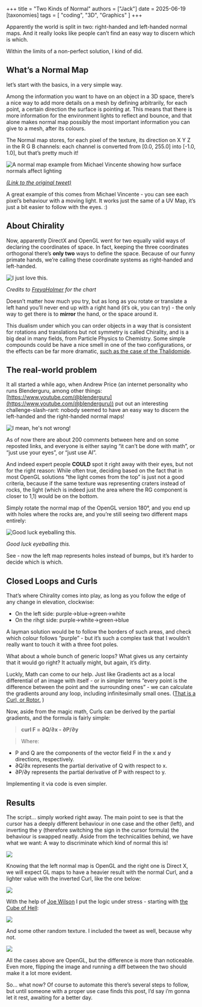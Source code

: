 +++
title = "Two Kinds of Normal"
authors = ["Jack"]
date = 2025-06-19
[taxonomies]
tags = [ "coding", "3D", "Graphics" ] 
+++


Apparently the world is split in two: right-handed and left-handed normal maps. And it really looks like people can’t find an easy way to discern which is which. 

Within the limits of a non-perfect solution, I kind of did.

## What’s a Normal Map

let’s start with the basics, in a very simple way.

Among the information you want to have on an object in a 3D space, there’s a nice way to add more details on a mesh by defining arbitrarily, for each point, a certain direction the surface is pointing at. This means that there is more information for the environment lights to reflect and bounce, and that alone makes normal map possibly the most important information you can give to a mesh, after its colours.

The Normal map stores, for each pixel of the texture, its direction on X Y Z in the R G B channels: each channel is converted from [0.0, 255.0] into [-1.0, 1.0], but that’s pretty much it!

![A normal map example from Michael Vincente showing how surface normals affect lighting](/blog/two_kinds_of_normal/vincente_orb_normal.png)

*[(Link to the original tweet)](https://x.com/orb_3d/status/1931120894048358781)*

A great example of this comes from Michael Vincente - you can see each pixel’s behaviour with a moving light. It works just the same of a UV Map, it’s just a bit easier to follow with the eyes. :)

## About Chirality

Now, apparently DirectX and OpenGL went for two equally valid ways of declaring the coordinates of space. In fact, keeping the three coordinates orthogonal there’s **only two** ways to define the space. Because of our funny primate hands, we’re calling these coordinate systems as right-handed and left-handed.

![I just love this.](/blog/two_kinds_of_normal/freya_right_hand.png)

*Credits to [FreyaHolmer](https://x.com/FreyaHolmer) for the chart*

Doesn’t matter how much you try, but as long as you rotate or translate a left hand you’ll never end up with a right hand (it’s ok, you can try) - the only way to get there is to **mirror** the hand, or the space around it.

This dualism under which you can order objects in a way that is consistent for rotations and translations but not symmetry is called Chirality, and is a big deal in many fields, from Particle Physics to Chemistry. Some simple compounds could be have a nice smell in one of the two configurations, or the effects can be far more dramatic, [such as the case of the Thalidomide](https://en.wikipedia.org/wiki/Thalidomide).

## The real-world problem

It all started a while ago, when Andrew Price (an internet personality who runs Blenderguru, among other things: [https://www.youtube.com/@blenderguru](https://www.youtube.com/@blenderguru)) put out an interesting challenge-slash-rant: nobody seemed to have an easy way to discern the left-handed and the right-handed normal maps!

![I mean, he's not wrong!](/blog/two_kinds_of_normal/andrew_rant.png)

As of now there are about 200 comments between here and on some reposted links, and everyone is either saying “it can’t be done with math”, or “just use your eyes”, or “just use AI”.

And indeed expert people **COULD** spot it right away with their eyes, but not for the right reason: While often true, deciding based on the fact that in most OpenGL solutions “the light comes from the top” is just not a good criteria, because if the same texture was representing craters instead of rocks, the light (which is indeed just the area where the RG component is closer to 1,1) would be on the bottom. 

Simply rotate the normal map of the OpenGL version 180°, and you end up with holes where the rocks are, and you’re still seeing two different maps entirely:

![Good luck eyeballing this.](/blog/two_kinds_of_normal/rotated_normal.png)

*Good luck eyeballing this.*

See - now the left map represents holes instead of bumps, but it’s harder to decide which is which.

## Closed Loops and Curls

That’s where Chirality comes into play, as long as you follow the edge of any change in elevation, clockwise:

- On the left side: purple→blue→green→white
- On the rihgt side: purple→white→green→blue

A layman solution would be to follow the borders of such areas, and check which colour follows “purple” - but it’s such a complex task that I wouldn’t really want to touch it with a three foot poles.

What about a whole bunch of generic loops? What gives us any certainty that it would go right? It actually might, but again, it’s dirty.

Luckly, Math can come to our help. Just like Gradients act as a local differential of an image with itself - or in simpler terms “every point is the difference between the point and the surrounding ones” - we can calculate the gradients around any loop, including infinitesimally small ones.  ([That is a Curl, or Rotor.](https://en.wikipedia.org/wiki/Curl_(mathematics)) )

Now, aside from the magic math, Curls can be derived by the partial gradients, and the formula is fairly simple:

> **curl F = ∂Q/∂x - ∂P/∂y**

> Where:
* P and Q are the components of the vector field F in the x and y directions, respectively.
* ∂Q/∂x represents the partial derivative of Q with respect to x.
* ∂P/∂y represents the partial derivative of P with respect to y.

Implementing it via code is even simpler.

## Results

The script… simply worked right away. The main point to see is that the cursor has a deeply different behaviour in one case and the other (left), and inverting the y (therefore switching the sign in the cursor formula) the behaviour is swapped neatly. Aside from the technicalities behind, we have what we want: A way to discriminate which kind of normal this is! 

![](/blog/two_kinds_of_normal/result_1.png)

Knowing that the left normal map is OpenGL and the right one is Direct X, we will expect GL maps to have a heavier result with the normal Curl, and a lighter value with the inverted Curl, like the one below:

![](/blog/two_kinds_of_normal/result_2.png)

With the help of [Joe Wilson](https://x.com/JoeWilsonEQ1) I put the logic under stress - starting with [the Cube of Hell](https://x.com/JoeWilsonEQ1/status/1935456296225972477):

![](/blog/two_kinds_of_normal/result_3.png)

And some other random texture. I included the tweet as well, because why not.

![](/blog/two_kinds_of_normal/result_4.png)

All the cases above are OpenGL, but the difference is more than noticeable. Even more, flipping the image and running a diff between the two should make it a lot more evident.

So… what now? Of course to automate this there’s several steps to follow, but until someone with a proper use case finds this post, I’d say i’m gonna let it rest, awaiting for a better day.